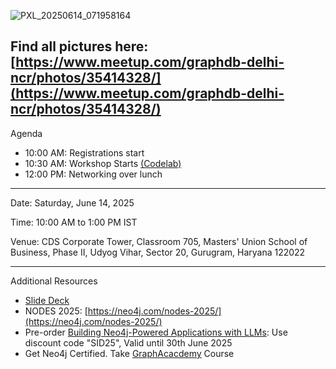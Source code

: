 
![PXL_20250614_071958164](https://github.com/user-attachments/assets/f6e38bf8-d3b1-4023-9b76-1eec5a4f4afc)


Find all pictures here: [https://www.meetup.com/graphdb-delhi-ncr/photos/35414328/](https://www.meetup.com/graphdb-delhi-ncr/photos/35414328/)
---
Agenda

- 10:00 AM: Registrations start
- 10:30 AM: Workshop Starts [(Codelab)](https://codelabs.developers.google.com/neo4j-vertexai-movie-recommender-python#0)
- 12:00 PM: Networking over lunch

---

Date: Saturday, June 14, 2025

Time: 10:00 AM to 1:00 PM IST

Venue: CDS Corporate Tower, Classroom 705, Masters' Union School of Business, Phase II, Udyog Vihar, Sector 20, Gurugram, Haryana 122022

---

Additional Resources

- [Slide Deck](https://github.com/sidagarwal04/neo4j-apac-meetups/blob/main/graphdb-delhi-ncr/2025/14-June-2025/Movies%20Recommendation%20Chatbot%20using%20Vertex%20AI%20(GraphDB%20Delhi_NCR)%20-%2014%20June%2C%202025.pdf)
- NODES 2025: [https://neo4j.com/nodes-2025/](https://neo4j.com/nodes-2025/)
- Pre-order [Building Neo4j-Powered Applications with LLMs](https://www.packtpub.com/en-us/product/building-neo4j-powered-applications-with-llms-9781836206231): Use discount code "SID25", Valid until 30th June 2025
- Get Neo4j Certified. Take [GraphAcacdemy](graphacademy.neo4j.com) Course
